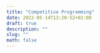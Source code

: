 ```yaml
---
title: "Competitive Programming"
date: 2022-05-14T13:20:52+02:00
draft: true
description: ""
slug: ""
math: false
---
```


<!--more-->
